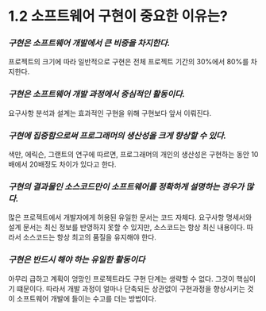 # 1.2 소프트웨어 구현이 중요한 이유는?

###  ***구현은 소프트웨어 개발에서 큰 비중을 차지한다.***
프로젝트의 크기에 따라 일반적으로 구현은 전체 프로젝트 기간의 30%에서 80%를 차지한다.

### ***구현은 소프트웨어 개발 과정에서 중심적인 활동이다.***
요구사항 분석과 설계는 효과적인 구현을 위해 구현보다 앞서 이뤄진다.

### ***구현에 집중함으로써 프로그래머의 생산성을 크게 향상할 수 있다.***
색만, 에릭슨, 그랜트의 연구에 따르면, 프로그래머의 개인의 생산성은 구현하는 동안 10배에서 20배정도 차이가 있다고 한다.

### ***구현의 결과물인 소스코드만이 소프트웨어를 정확하게 설명하는 경우가 많다.***
많은 프로젝트에서 개발자에게 허용된 유일한 문서는 코드 자체다. 요구사항 명세서와 설계 문서는 최신 정보를 반영하지 못할 수 있지만, 소스코드는 항상 최신 내용이다. 따라서 소스코드는 항상 최고의 품질을 유지해야 한다.

### ***구현은 반드시 해야 하는 유일한 활동이다***
아무리 급하고 계획이 엉망인 프로젝트라도 구현 단계는 생략할 수 없다. 그것이 핵심이기 떄문이다. 따라서 개발 과정이 얼마나 단축되든 상관없이 구현과정을 향상시키는 것이 소프트웨어 개발에 들이는 수고를 더는 방법이다.

